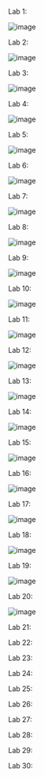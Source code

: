 Lab 1:

![image](https://github.com/user-attachments/assets/78a4c18b-4f46-4493-8d08-4b3935c15b82)

Lab 2: 

![image](https://github.com/user-attachments/assets/d37d3f40-11fb-4570-8710-d875ebb69993)

Lab 3: 

![image](https://github.com/user-attachments/assets/8ab57344-874f-45eb-b29f-e5e11cad9c93)


Lab 4:

![image](https://github.com/user-attachments/assets/a6d44afe-d93d-4086-af2d-949c4049eb01)

Lab 5:

![image](https://github.com/user-attachments/assets/fcf158c0-e1c0-4af5-9828-7acf8438f6fc)

Lab 6:

![image](https://github.com/user-attachments/assets/afc83f32-04a0-4aeb-a4b6-b619e17b5b65)


Lab 7:

![image](https://github.com/user-attachments/assets/0a8c223d-046a-4fb7-9110-836c8cfa6529)


Lab 8:

![image](https://github.com/user-attachments/assets/e3c0a04d-831e-4167-9be8-01e03cfd9652)

Lab 9:

![image](https://github.com/user-attachments/assets/2ddffe5c-850c-44b7-8312-52cce40473aa)

Lab 10:

![image](https://github.com/user-attachments/assets/ddd8d1ee-bf06-453e-95b0-3e1effb699c6)


Lab 11:

![image](https://github.com/user-attachments/assets/4d952052-b721-4581-a213-433fda838698)


Lab 12:

![image](https://github.com/user-attachments/assets/d05dcde6-969c-4d2a-bd12-2e18110b8583)

Lab 13:

![image](https://github.com/user-attachments/assets/7ee399aa-37fa-4e1c-b89a-610669336f77)


Lab 14:

![image](https://github.com/user-attachments/assets/d6b5e29b-78ff-46cf-ad4c-da64ed6af6e2)


Lab 15:

![image](https://github.com/user-attachments/assets/a35b4078-54c4-45bb-a96f-f4719186269f)


Lab 16:

![image](https://github.com/user-attachments/assets/155e34b7-ed07-4703-928e-638a1deae272)

Lab 17:

![image](https://github.com/user-attachments/assets/3ec1cabf-076a-4358-b814-835492654146)

Lab 18:

![image](https://github.com/user-attachments/assets/599fbf05-dc49-41af-b627-6fc72b37f34c)

Lab 19:

![image](https://github.com/user-attachments/assets/1b4dae0e-6454-4c1f-8f10-222f23d3f8bd)

Lab 20:

![image](https://github.com/user-attachments/assets/1913e504-6793-4a67-bb06-559f65c8059a)

Lab 21:



Lab 22:


Lab 23:


Lab 24:


Lab 25:


Lab 26:


Lab 27:


Lab 28:


Lab 29:


Lab 30:

